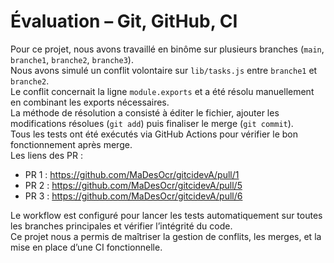 # Évaluation – Git, GitHub, CI

Pour ce projet, nous avons travaillé en binôme sur plusieurs branches (`main`, `branche1`, `branche2`, `branche3`).  
Nous avons simulé un conflit volontaire sur `lib/tasks.js` entre `branche1` et `branche2`.  
Le conflit concernait la ligne `module.exports` et a été résolu manuellement en combinant les exports nécessaires.  
La méthode de résolution a consisté à éditer le fichier, ajouter les modifications résolues (`git add`) puis finaliser le merge (`git commit`).  
Tous les tests ont été exécutés via GitHub Actions pour vérifier le bon fonctionnement après merge.  
Les liens des PR :  
- PR 1 : https://github.com/MaDesOcr/gitcidevA/pull/1
- PR 2 : https://github.com/MaDesOcr/gitcidevA/pull/5
- PR 3 : https://github.com/MaDesOcr/gitcidevA/pull/6
  
Le workflow est configuré pour lancer les tests automatiquement sur toutes les branches principales et vérifier l’intégrité du code.  
Ce projet nous a permis de maîtriser la gestion de conflits, les merges, et la mise en place d’une CI fonctionnelle.
